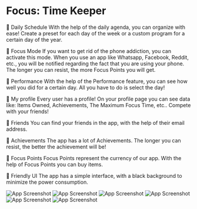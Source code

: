 # Focus: Time Keeper

📄 Daily Schedule 
With the help of the daily agenda, you can organize with ease! Create a preset for each day of the week or a custom program for a certain day of the year.

📄 Focus Mode 
If you want to get rid of the phone addiction, you can activate this mode. When you use an app like Whatsapp, Facebook, Reddit, etc., you will be notified regarding the fact that you are using your phone. The longer you can resist, the more Focus Points you will get.

📄 Performance
With the help of the Performance feature, you can see how well you did for a certain day. All you have to do is select the day!

📄 My profile
Every user has a profile! On your profile page you can see data like: Items Owned, Achievements, The Maximum Focus Time, etc.. Compete with your friends!

📄 Friends
You can find your friends in the app, with the help of their email address.

📄 Achievements
The app has a lot of Achievements. The longer you can resist, the better the achievement will be!

📄 Focus Points 
Focus Points represent the currency of our app. With the help of Focus Points you can buy items.

📄 Friendly UI
The app has a simple interface, with a black background to minimize the power consumption.

![App Screenshot](https://github.com/rusudinu/FocusTimeKeeper/blob/master/app_screenshots/1.jpg?raw=true)
![App Screenshot](https://github.com/rusudinu/FocusTimeKeeper/blob/master/app_screenshots/2.jpg?raw=true)
![App Screenshot](https://github.com/rusudinu/FocusTimeKeeper/blob/master/app_screenshots/3.jpg?raw=true)
![App Screenshot](https://github.com/rusudinu/FocusTimeKeeper/blob/master/app_screenshots/4.jpg?raw=true)
![App Screenshot](https://github.com/rusudinu/FocusTimeKeeper/blob/master/app_screenshots/5.jpg?raw=true)
![App Screenshot](https://github.com/rusudinu/FocusTimeKeeper/blob/master/app_screenshots/6.jpg?raw=true)
